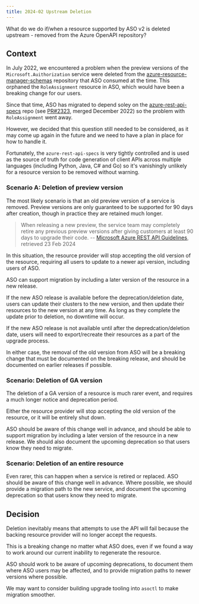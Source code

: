 ```yaml
---
title: 2024-02 Upstream Deletion
---
```


What do we do if/when a resource supported by ASO v2 is deleted upstream - removed from the Azure OpenAPI repository?

## Context

In July 2022, we encountered a problem when the preview versions of the `Microsoft.Auithorization` service were deleted from the [azure-resource-manager-schemas](https://github.com/Azure/azure-resource-manager-schemas) repository that ASO consumed at the time. This orphaned the `RoleAssignment` resource in ASO, which would have been a breaking change for our users.

Since that time, ASO has migrated to depend soley on the [azure-rest-api-specs](https://github.com/Azure/azure-rest-api-specs) repo (see [PR#2323](https://github.com/Azure/azure-service-operator/pull/2323), merged December 2022) so the problem with `RoleAssignment` went away.

However, we decided that this question still needed to be considered, as it may come up again in the future and we need to have a plan in place for how to handle it.

Fortunately, the `azure-rest-api-specs` is very tightly controlled and is used as the source of truth for code generation of client APIs across multiple languages (including Python, Java, C# and Go) so it's vanishingly unlikely for a resource version to be removed without warning.

### Scenario A: Deletion of preview version

The most likely scenario is that an old preview version of a service is removed. Preview versions are only guaranteed to be supported for 90 days after creation, though in practice they are retained much longer.

> When releasing a new preview, the service team may completely retire any previous preview versions after giving customers at least 90 days to upgrade their code.
  -- [Microsoft Azure REST API Guidelines](https://github.com/microsoft/api-guidelines/blob/vNext/azure/Guidelines.md), retrieved 23 Feb 2024

In this situation, the resource provider will stop accepting the old version of the resource, requiring all users to update to a newer api version, including users of ASO.

ASO can support migration by including a later version of the resource in a new release.

If the new ASO release is available before the deprecation/deletion date, users can update their clusters to the new version, and then update their resources to the new version at any time. As long as they complete the update prior to deletion, no downtime will occur.

If the new ASO release is not available until after the depredcation/deletion date, users will need to export/recreate their resources as a part of the upgrade process.

In either case, the removal of the old version from ASO will be a breaking change that must be documented on the breaking release, and should be documented on earlier releases if possible.

### Scenario: Deletion of GA version

The deletion of a GA version of a resource is much rarer event, and requires a much longer notice and deprecation period.

Either the resource provider will stop accepting the old version of the resource, or it will be entirely shut down.

ASO should be aware of this change well in advance, and should be able to support migration by including a later version of the resource in a new release. We should also document the upcoming deprecation so that users know they need to migrate.

### Scenario: Deletion of an entire resource

Even rarer, this can happen when a service is retired or replaced. ASO should be aware of this change well in advance. Where possible, we should provide a migration path to the new service, and document the upcoming deprecation so that users know they need to migrate.

## Decision

Deletion inevitably means that attempts to use the API will fail because the backing resource provider will no longer accept the requests.

This is a breaking change no matter what ASO does, even if we found a way to work around our current inability to regenerate the resource.

ASO should work to be aware of upcoming deprecations, to document them where ASO users may be affected, and to provide migration paths to newer versions where possible.

We may want to consider building upgrade tooling into `asoctl` to make migration smoother.

